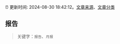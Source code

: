 :alarm_clock: 更新时间: 2024-08-30 18:42:12。[文章来源](/README.md)、[文章分类](/TAGS.md)

## 报告


> 关键字：`报告`、`月报`



